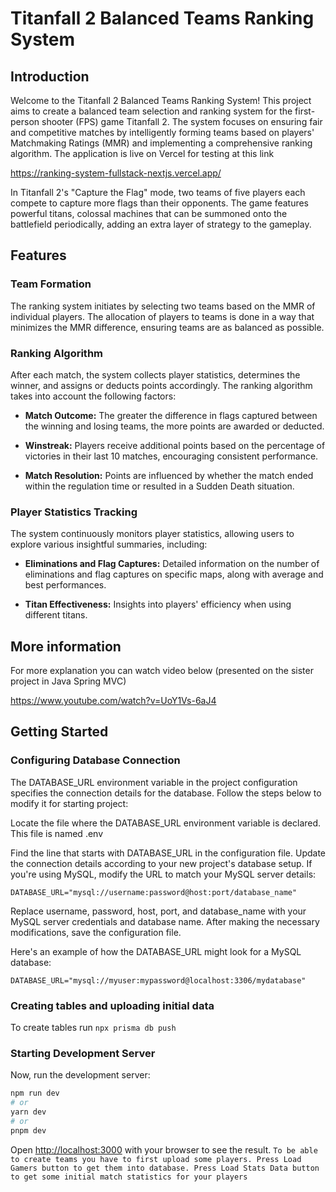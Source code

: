 # Titanfall 2 Balanced Teams Ranking System
## Introduction
Welcome to the Titanfall 2 Balanced Teams Ranking System! This project aims to create a balanced team selection and ranking system for the first-person shooter (FPS) game Titanfall 2. The system focuses on ensuring fair and competitive matches by intelligently forming teams based on players' Matchmaking Ratings (MMR) and implementing a comprehensive ranking algorithm.
The application is live on Vercel for testing at this link 

https://ranking-system-fullstack-nextjs.vercel.app/

In Titanfall 2's "Capture the Flag" mode, two teams of five players each compete to capture more flags than their opponents. The game features powerful titans, colossal machines that can be summoned onto the battlefield periodically, adding an extra layer of strategy to the gameplay.

## Features
### Team Formation
The ranking system initiates by selecting two teams based on the MMR of individual players. The allocation of players to teams is done in a way that minimizes the MMR difference, ensuring teams are as balanced as possible.

### Ranking Algorithm
After each match, the system collects player statistics, determines the winner, and assigns or deducts points accordingly. The ranking algorithm takes into account the following factors:

* **Match Outcome:** The greater the difference in flags captured between the winning and losing teams, the more points are awarded or deducted.

* **Winstreak:** Players receive additional points based on the percentage of victories in their last 10 matches, encouraging consistent performance.

* **Match Resolution:** Points are influenced by whether the match ended within the regulation time or resulted in a Sudden Death situation.

### Player Statistics Tracking
The system continuously monitors player statistics, allowing users to explore various insightful summaries, including:

* **Eliminations and Flag Captures:** Detailed information on the number of eliminations and flag captures on specific maps, along with average and best performances.

* **Titan Effectiveness:** Insights into players' efficiency when using different titans.

## More information
For more explanation you can watch video below (presented on the sister project in Java Spring MVC)

https://www.youtube.com/watch?v=UoY1Vs-6aJ4

## Getting Started

### Configuring Database Connection

The DATABASE_URL environment variable in the project configuration specifies the connection details for the database. Follow the steps below to modify it for starting project:

Locate the file where the DATABASE_URL environment variable is declared. This file is named .env 

Find the line that starts with DATABASE_URL in the configuration file.
Update the connection details according to your new project's database setup. 
If you're using MySQL, modify the URL to match your MySQL server details:

`DATABASE_URL="mysql://username:password@host:port/database_name"`

Replace username, password, host, port, and database_name with your MySQL server credentials and database name. 
After making the necessary modifications, save the configuration file.

Here's an example of how the DATABASE_URL might look for a MySQL database:

`DATABASE_URL="mysql://myuser:mypassword@localhost:3306/mydatabase"`

### Creating tables and uploading initial data
To create tables run 
```npx prisma db push```

### Starting Development Server

Now, run the development server:

```bash
npm run dev
# or
yarn dev
# or
pnpm dev
```

Open [http://localhost:3000](http://localhost:3000) with your browser to see the result.
```To be able to create teams you have to first upload some players. Press Load Gamers button to get them into database. Press Load Stats Data button to get some initial match statistics for your players```

